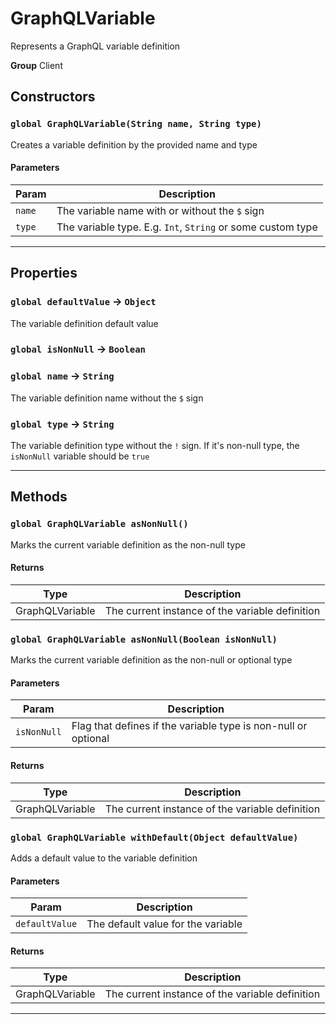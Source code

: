 # GraphQLVariable

Represents a GraphQL variable definition

**Group** Client

## Constructors

### `global GraphQLVariable(String name, String type)`

Creates a variable definition by the provided name and type

#### Parameters

| Param  | Description                                                 |
| ------ | ----------------------------------------------------------- |
| `name` | The variable name with or without the `$` sign              |
| `type` | The variable type. E.g. `Int`, `String` or some custom type |

---

## Properties

### `global defaultValue` → `Object`

The variable definition default value

### `global isNonNull` → `Boolean`

### `global name` → `String`

The variable definition name without the `$` sign

### `global type` → `String`

The variable definition type without the `!` sign. If it's non-null type, the `isNonNull` variable should be `true`

---

## Methods

### `global GraphQLVariable asNonNull()`

Marks the current variable definition as the non-null type

#### Returns

| Type            | Description                                     |
| --------------- | ----------------------------------------------- |
| GraphQLVariable | The current instance of the variable definition |

### `global GraphQLVariable asNonNull(Boolean isNonNull)`

Marks the current variable definition as the non-null or optional type

#### Parameters

| Param       | Description                                                    |
| ----------- | -------------------------------------------------------------- |
| `isNonNull` | Flag that defines if the variable type is non-null or optional |

#### Returns

| Type            | Description                                     |
| --------------- | ----------------------------------------------- |
| GraphQLVariable | The current instance of the variable definition |

### `global GraphQLVariable withDefault(Object defaultValue)`

Adds a default value to the variable definition

#### Parameters

| Param          | Description                        |
| -------------- | ---------------------------------- |
| `defaultValue` | The default value for the variable |

#### Returns

| Type            | Description                                     |
| --------------- | ----------------------------------------------- |
| GraphQLVariable | The current instance of the variable definition |

---
